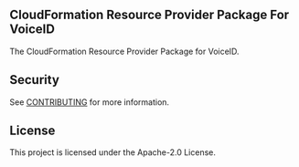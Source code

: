 ## CloudFormation Resource Provider Package For VoiceID

The CloudFormation Resource Provider Package for VoiceID.

## Security

See [CONTRIBUTING](CONTRIBUTING.md#security-issue-notifications) for more information.

## License

This project is licensed under the Apache-2.0 License.
